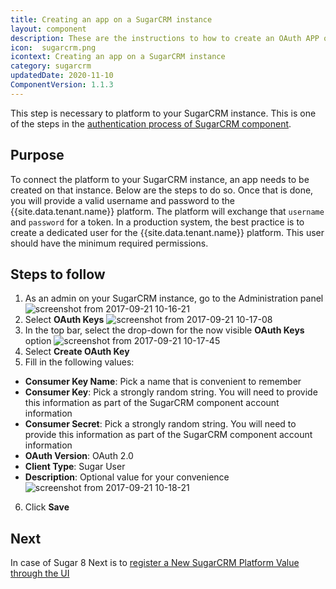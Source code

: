 ```yaml
---
title: Creating an app on a SugarCRM instance
layout: component
description: These are the instructions to how to create an OAuth APP on a SugarCRM instance.
icon:  sugarcrm.png
icontext: Creating an app on a SugarCRM instance
category: sugarcrm
updatedDate: 2020-11-10
ComponentVersion: 1.1.3
---
```


This step is necessary to platform to your SugarCRM instance. This is one of the steps in
the [authentication process of SugarCRM component](index#authentication).

## Purpose

To connect the platform to your SugarCRM instance, an app needs to be created on
that instance. Below are the steps to do so. Once that is done, you will provide
a valid username and password to the {{site.data.tenant.name}} platform. The
platform will exchange that `username` and `password` for a token. In a production
system, the best practice is to create a dedicated user for the {{site.data.tenant.name}}
platform. This user should have the minimum required permissions.

## Steps to follow

1.  As an admin on your SugarCRM instance, go to the Administration panel
   ![screenshot from 2017-09-21 10-16-21](https://user-images.githubusercontent.com/5710732/30685820-76e92b22-9eb6-11e7-8efc-2715b9102f26.png)
2.  Select **OAuth Keys**
   ![screenshot from 2017-09-21 10-17-08](https://user-images.githubusercontent.com/5710732/30685819-76e71f8a-9eb6-11e7-8f79-505111d2c0df.png)
3.  In the top bar, select the drop-down for the now visible **OAuth Keys** option
   ![screenshot from 2017-09-21 10-17-45](https://user-images.githubusercontent.com/5710732/30685818-76dea1ca-9eb6-11e7-85ae-0dc7fc15e987.png)
4.  Select **Create OAuth Key**
5.  Fill in the following values:
  *   **Consumer Key Name**: Pick a name that is convenient to remember
  *   **Consumer Key**: Pick a strongly random string. You will need to provide this information as part of the SugarCRM component account information
  *   **Consumer Secret**: Pick a strongly random string. You will need to provide this information as part of the SugarCRM component account information
  *   **OAuth Version**: OAuth 2.0
  *   **Client Type**: Sugar User
  *   **Description**: Optional value for your convenience
   ![screenshot from 2017-09-21 10-18-21](https://user-images.githubusercontent.com/5710732/30685817-76c6c1d6-9eb6-11e7-991f-37830f1c35ac.png)
6.  Click **Save**

## Next

In case of Sugar 8 Next is to [register a New SugarCRM Platform Value through the UI](register-sugarcrm-value)
